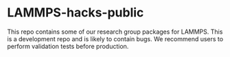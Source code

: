 # LAMMPS-hacks-public
This repo contains some of our research group packages for LAMMPS.
This is a development repo and is likely to contain bugs.
We recommend users to perform validation tests before production.
